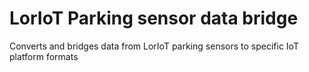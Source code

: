 # LorIoT Parking sensor data bridge

Converts and bridges data from LorIoT parking sensors to specific IoT platform formats
